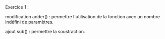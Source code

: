 Exercice 1 : 

modification adder() : permettre l'utilisation de la fonction avec un nombre indéfini de paramètres.

ajout sub() : permettre la soustraction.
